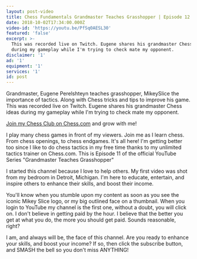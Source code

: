 ```yaml
---
layout: post-video
title: Chess Fundamentals Grandmaster Teaches Grasshopper | Episode 12
date: 2018-10-02T17:34:00.000Z
video-id: 'https://youtu.be/PfSq0AESL30'
featured: 'false'
excerpt: >-
  This was recorded live on Twitch. Eugene shares his grandmaster Chess ideas
  during my gameplay while I'm trying to check mate my opponent. 
disclaimer: '1'
ad: '1'
equipment: '1'
services: '1'
id: post
---
```

Grandmaster, Eugene Perelshteyn teaches grasshopper, MikeySlice the importance of tactics. Along with Chess tricks and tips to improve his game. This was recorded live on Twitch. Eugene shares his grandmaster Chess ideas during my gameplay while I'm trying to check mate my opponent. 

[Join my Chess Club on Chess.com](http://www.mikeyslice.com/chessclub) and grow with me!

I play many chess games in front of my viewers. Join me as I learn chess. From chess openings, to chess endgames. It's all here! I'm getting better too since I like to do chess tactics in my free time thanks to my unlimited tactics trainer on Chess.com. This is Episode 11 of the official YouTube Series "Grandmaster Teaches Grasshopper"

I started this channel because I love to help others. My first video was shot from my bedroom in Detroit, Michigan. I'm here to educate, entertain, and inspire others to enhance their skills, and boost their income.

You'll know when you stumble upon my content as soon as you see the iconic Mikey Slice logo, or my big outlined face on a thumbnail. When you login to YouTube my channel is the first one, without a doubt, you will click on. I don't believe in getting paid by the hour. I believe that the better you get at what you do, the more you should get paid. Sounds reasonable, right?

I am, and always will be, the face of this channel. Are you ready to enhance your skills, and boost your income? If so, then click the subscribe button, and SMASH the bell so you don't miss ANYTHING!
